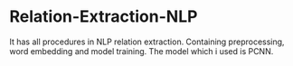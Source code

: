 # Relation-Extraction-NLP
It has all procedures in NLP relation extraction. Containing preprocessing, word embedding and model training.
The model which i used is PCNN.
